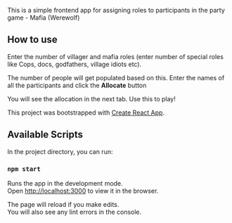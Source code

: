 This is a simple frontend app for assigning roles to participants in the party game - Mafia (Werewolf)

## How to use

Enter the number of villager and mafia roles (enter number of special roles like Cops, docs, godfathers, village idiots etc).

The number of people will get populated based on this. Enter the names of all the participants and click the **Allocate** button

You will see the allocation in the next tab. Use this to play!

This project was bootstrapped with [Create React App](https://github.com/facebook/create-react-app).

## Available Scripts

In the project directory, you can run:

### `npm start`

Runs the app in the development mode.<br />
Open [http://localhost:3000](http://localhost:3000) to view it in the browser.

The page will reload if you make edits.<br />
You will also see any lint errors in the console.
